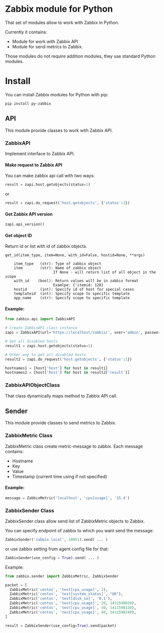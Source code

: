 # Zabbix module for Python
That set of modules allow to work with Zabbix in Python.

Currently it contains:
* Module for work with Zabbix API
* Module for send metrics to Zabbix.

Those modules do not require addition modules, they use standard Python modules.

# Install

You can install Zabbix modules for Python with pip:
```
pip install py-zabbix
```

## API

This module provide classes to work with Zabbix API.

### ZabbixAPI
Implement interface to Zabbix API.

#### Make request to Zabbix API
You can make zabbix api call with two ways:
```python
result = zapi.host.getobjects(status=1)
```
or
```python
result = zapi.do_request('host.getobjects', {'status':1})
```

#### Get Zabbix API version
```python
zapi.api_version()
```

#### Get object ID
Return id or list with id of zabbix objects.

```
get_id(item_type, item=None, with_id=False, hostid=None, **args)

    item_type   (str): Type of zabbix object
    item        (str): Name of zabbix object
                      If None - will return list of all object in the scope
    with_id    (bool): Return values will be in zabbix format
                      Examlpe: {'itemid: 128}
    hostid      (int): Specify id of host for special cases
    templateid  (int): Specify scope to specific template
    app_name    (str): Specify scope to specific template
```

#### Example:
```python
from zabbix.api import ZabbixAPI

# Create ZabbixAPI class instance
zapi = ZabbixAPI(url='https://localhost/zabbix/', user='admin', password='zabbix')

# Get all disabled hosts
result1 = zapi.host.getobjects(status=1)

# Other way to get all disabled hosts
result2 = zapi.do_request('host.getobjects', {'status':1})

hostnames1 = [host['host'] for host in result1]
hostnames2 = [host['host'] for host in result2['result']]
```

### ZabbixAPIObjectClass
That class dynamically maps method to Zabbix API call.


## Sender

This module provide classes to send metrics to Zabbix.

### ZabbixMetric Class

ZabbixMetric class create metric-message to zabbix. Each message contains:
* Hostname
* Key
* Value
* Timestamp (current time using if not specified)

#### Example:
```python
message = ZabbixMetric('localhost', 'cpu[usage]', '15.4')
```

### ZabbixSender Class

ZabbixSender class allow send list of ZabbixMetric objects to Zabbix.

You can specify endpoint of zabbix to which you want send the message:
```python
ZabbixSender('zabbix.local', 10051).send( ... )
```

or use zabbix setting from agent config file for that:
```python
ZabbixSender(use_config = True).send( ... )
```

Example:
```python
from zabbix.sender import ZabbixMetric, ZabbixSender

packet = [
  ZabbixMetric('centos', 'test[cpu_usage]', 2),
  ZabbixMetric('centos', 'test[system_status]', "OK"),
  ZabbixMetric('centos', 'test[disk_io]', '0.1'),
  ZabbixMetric('centos', 'test[cpu_usage]', 20, 1411598020),
  ZabbixMetric('centos', 'test[cpu_usage]', 30, 1411598120),
  ZabbixMetric('centos', 'test[cpu_usage]', 40, 1411598240),
]

result = ZabbixSender(use_config=True).send(packet)
```
